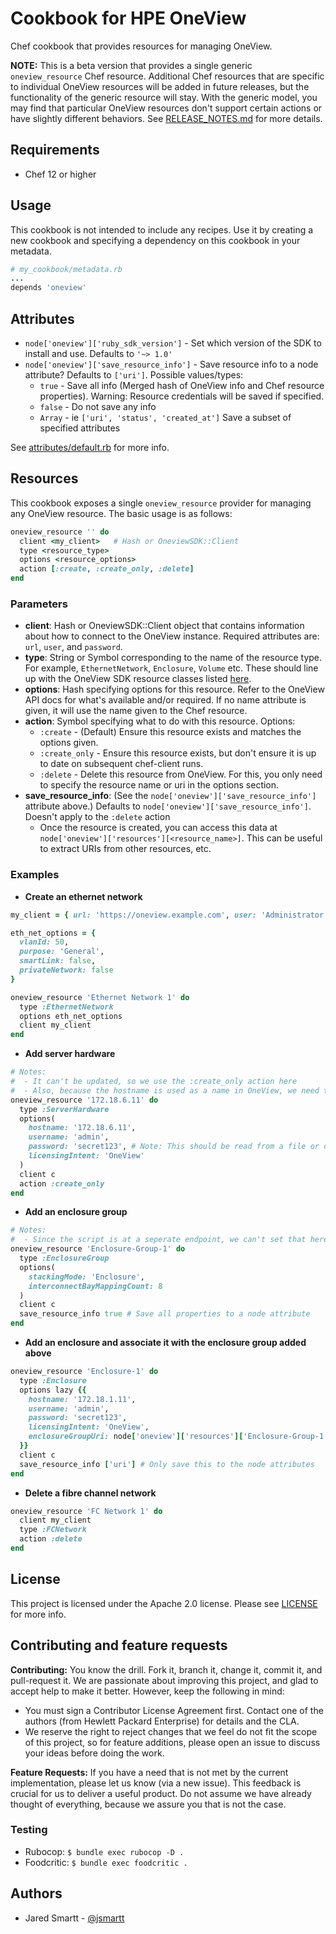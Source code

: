 # Cookbook for HPE OneView

Chef cookbook that provides resources for managing OneView.

**NOTE:** This is a beta version that provides a single generic `oneview_resource` Chef resource.
Additional Chef resources that are specific to individual OneView resources will be added in future releases, but the functionality of the generic resource will stay.
With the generic model, you may find that particular OneView resources don't support certain actions or have slightly different behaviors.
See [RELEASE_NOTES.md](RELEASE_NOTES.md) for more details.

## Requirements

 - Chef 12 or higher

## Usage

This cookbook is not intended to include any recipes.
Use it by creating a new cookbook and specifying a dependency on this cookbook in your metadata.

```ruby
# my_cookbook/metadata.rb
...
depends 'oneview'
```

## Attributes

 - `node['oneview']['ruby_sdk_version']` - Set which version of the SDK to install and use. Defaults to `'~> 1.0'`
 - `node['oneview']['save_resource_info']` - Save resource info to a node attribute? Defaults to `['uri']`. Possible values/types:
   - `true` - Save all info (Merged hash of OneView info and Chef resource properties). Warning: Resource credentials will be saved if specified.
   - `false` - Do not save any info
   - `Array` - ie `['uri', 'status', 'created_at']` Save a subset of specified attributes

See [attributes/default.rb](attributes/default.rb) for more info.

## Resources

This cookbook exposes a single `oneview_resource` provider for managing any OneView resource. The basic usage is as follows:

```ruby
oneview_resource '' do
  client <my_client>   # Hash or OneviewSDK::Client
  type <resource_type>
  options <resource_options>
  action [:create, :create_only, :delete]
end
```

### Parameters

 - **client**: Hash or OneviewSDK::Client object that contains information about how to connect to the OneView instance. Required attributes are: `url`, `user`, and `password`.
 - **type**: String or Symbol corresponding to the name of the resource type. For example, `EthernetNetwork`, `Enclosure`, `Volume` etc. These should line up with the OneView SDK resource classes listed [here](https://github.hpe.com/Rainforest/oneview-sdk-ruby/tree/master/lib/oneview-sdk/resource).
 - **options**: Hash specifying options for this resource. Refer to the OneView API docs for what's available and/or required. If no name attribute is given, it will use the name given to the Chef resource.
 - **action**: Symbol specifying what to do with this resource. Options:
   - `:create` - (Default) Ensure this resource exists and matches the options given.
   - `:create_only` - Ensure this resource exists, but don't ensure it is up to date on subsequent chef-client runs.
   - `:delete` - Delete this resource from OneView. For this, you only need to specify the resource name or uri in the options section.
 - **save_resource_info**: (See the `node['oneview']['save_resource_info']` attribute above.) Defaults to `node['oneview']['save_resource_info']`. Doesn't apply to the `:delete` action
   - Once the resource is created, you can access this data at `node['oneview']['resources'][<resource_name>]`. This can be useful to extract URIs from other resources, etc.

### Examples

 - **Create an ethernet network**
 
  ```ruby
  my_client = { url: 'https://oneview.example.com', user: 'Administrator', password: 'secret123' }

  eth_net_options = {
    vlanId: 50,
    purpose: 'General',
    smartLink: false,
    privateNetwork: false
  }
  
  oneview_resource 'Ethernet Network 1' do
    type :EthernetNetwork
    options eth_net_options
    client my_client
  end
  ```
 
 - **Add server hardware**
  
  ```ruby
  # Notes:
  #  - It can't be updated, so we use the :create_only action here
  #  - Also, because the hostname is used as a name in OneView, we need to set the name to the hostname
  oneview_resource '172.18.6.11' do
    type :ServerHardware
    options(
      hostname: '172.18.6.11',
      username: 'admin',
      password: 'secret123', # Note: This should be read from a file or databag, not stored in clear text.
      licensingIntent: 'OneView'
    )
    client c
    action :create_only
  end
  ```
 
 - **Add an enclosure group**
  
  ```ruby
  # Notes:
  #  - Since the script is at a seperate endpoint, we can't set that here
  oneview_resource 'Enclosure-Group-1' do
    type :EnclosureGroup
    options(
      stackingMode: 'Enclosure',
      interconnectBayMappingCount: 8
    )
    client c
    save_resource_info true # Save all properties to a node attribute
  end
  ```
 
 - **Add an enclosure and associate it with the enclosure group added above**
  
  ```ruby
  oneview_resource 'Enclosure-1' do
    type :Enclosure
    options lazy {{
      hostname: '172.18.1.11',
      username: 'admin',
      password: 'secret123',
      licensingIntent: 'OneView',
      enclosureGroupUri: node['oneview']['resources']['Enclosure-Group-1']['uri']
    }}
    client c
    save_resource_info ['uri'] # Only save this to the node attributes
  end
  ```
 
 - **Delete a fibre channel network**
 
  ```ruby
  oneview_resource 'FC Network 1' do
    client my_client
    type :FCNetwork
    action :delete
  end
  ```

## License

This project is licensed under the Apache 2.0 license. Please see [LICENSE](LICENSE) for more info.

## Contributing and feature requests

**Contributing:** You know the drill. Fork it, branch it, change it, commit it, and pull-request it.
We are passionate about improving this project, and glad to accept help to make it better. However, keep the following in mind:
 
 - You must sign a Contributor License Agreement first. Contact one of the authors (from Hewlett Packard Enterprise) for details and the CLA.
 - We reserve the right to reject changes that we feel do not fit the scope of this project, so for feature additions, please open an issue to discuss your ideas before doing the work.

**Feature Requests:** If you have a need that is not met by the current implementation, please let us know (via a new issue).
This feedback is crucial for us to deliver a useful product. Do not assume we have already thought of everything, because we assure you that is not the case.

### Testing

 - Rubocop: `$ bundle exec rubocop -D .`
 - Foodcritic: `$ bundle exec foodcritic .`


## Authors

 - Jared Smartt - [@jsmartt](https://github.com/jsmartt)
